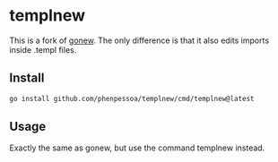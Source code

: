 # templnew

This is a fork of [gonew](https://github.com/golang/tools/tree/master/cmd/gonew).
The only difference is that it also edits imports inside .templ files.

## Install

```bash
go install github.com/phenpessoa/templnew/cmd/templnew@latest
```

## Usage

Exactly the same as gonew, but use the command templnew instead.
